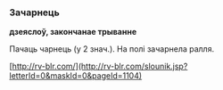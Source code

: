 ### Зачарнець
**дзеяслоў, закончанае трыванне**

Пачаць чарнець (у 2 знач.). На полі зачарнела ралля.

<a rel="author">[http://rv-blr.com/](http://rv-blr.com/slounik.jsp?letterId=0&maskId=0&pageId=1104)</a>
